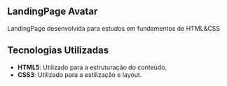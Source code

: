 ## LandingPage Avatar

LandingPage desenvolvida para estudos em fundamentos de HTML&CSS


## Tecnologias Utilizadas

- **HTML5**: Utilizado para a estruturação do conteúdo.
- **CSS3**: Utilizado para a estilização e layout.
